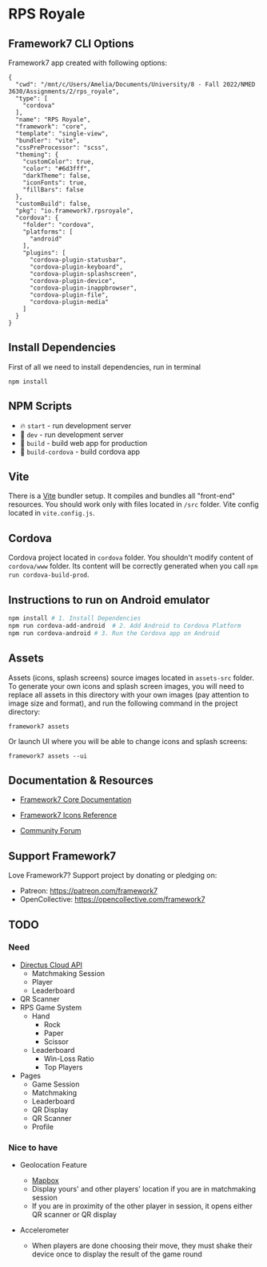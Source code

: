 # RPS Royale

## Framework7 CLI Options

Framework7 app created with following options:

```
{
  "cwd": "/mnt/c/Users/Amelia/Documents/University/8 - Fall 2022/NMED 3630/Assignments/2/rps_royale",
  "type": [
    "cordova"
  ],
  "name": "RPS Royale",
  "framework": "core",
  "template": "single-view",
  "bundler": "vite",
  "cssPreProcessor": "scss",
  "theming": {
    "customColor": true,
    "color": "#6d3fff",
    "darkTheme": false,
    "iconFonts": true,
    "fillBars": false
  },
  "customBuild": false,
  "pkg": "io.framework7.rpsroyale",
  "cordova": {
    "folder": "cordova",
    "platforms": [
      "android"
    ],
    "plugins": [
      "cordova-plugin-statusbar",
      "cordova-plugin-keyboard",
      "cordova-plugin-splashscreen",
      "cordova-plugin-device",
      "cordova-plugin-inappbrowser",
      "cordova-plugin-file",
      "cordova-plugin-media"
    ]
  }
}
```

## Install Dependencies

First of all we need to install dependencies, run in terminal
```
npm install
```

## NPM Scripts

* 🔥 `start` - run development server
* 🔧 `dev` - run development server
* 🔧 `build` - build web app for production
* 📱 `build-cordova` - build cordova app

## Vite

There is a [Vite](https://vitejs.dev) bundler setup. It compiles and bundles all "front-end" resources. You should work only with files located in `/src` folder. Vite config located in `vite.config.js`.
## Cordova

Cordova project located in `cordova` folder. You shouldn't modify content of `cordova/www` folder. Its content will be correctly generated when you call `npm run cordova-build-prod`.


## Instructions to run on Android emulator

```bash
npm install # 1. Install Dependencies
npm run cordova-add-android  # 2. Add Android to Cordova Platform
npm run cordova-android # 3. Run the Cordova app on Android

```


## Assets

Assets (icons, splash screens) source images located in `assets-src` folder. To generate your own icons and splash screen images, you will need to replace all assets in this directory with your own images (pay attention to image size and format), and run the following command in the project directory:

```
framework7 assets
```

Or launch UI where you will be able to change icons and splash screens:

```
framework7 assets --ui
```



## Documentation & Resources

* [Framework7 Core Documentation](https://framework7.io/docs/)



* [Framework7 Icons Reference](https://framework7.io/icons/)
* [Community Forum](https://forum.framework7.io)

## Support Framework7

Love Framework7? Support project by donating or pledging on:
- Patreon: https://patreon.com/framework7
- OpenCollective: https://opencollective.com/framework7


## TODO

### Need
- [Directus Cloud API](https://directus.io/cloud/)
  - Matchmaking Session
  - Player
  - Leaderboard
- QR Scanner
- RPS Game System
  - Hand
    - Rock
    - Paper
    - Scissor
  - Leaderboard
    - Win-Loss Ratio
    - Top Players
- Pages
  - Game Session
  - Matchmaking
  - Leaderboard
  - QR Display
  - QR Scanner
  - Profile

### Nice to have
- Geolocation Feature
  - [Mapbox](https://www.mapbox.com/)
  - Display yours' and other players' location if you are in matchmaking session
  - If you are in proximity of the other player in session, it opens either QR scanner or QR display

- Accelerometer
  - When players are done choosing their move, they must shake their device once to display the result of the game round